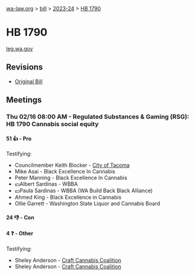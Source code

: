 [wa-law.org](/) > [bill](/bill/) > [2023-24](/bill/2023-24/) > [HB 1790](/bill/2023-24/hb/1790/)

# HB 1790
[leg.wa.gov](https://app.leg.wa.gov/billsummary?BillNumber=1790&Year=2023&Initiative=false)

## Revisions
* [Original Bill](1/)

## Meetings
### Thu 02/16 08:00 AM - Regulated Substances & Gaming (RSG): HB 1790 Cannabis social equity
#### 51 👍 - Pro
Testifying:
* Councilmember Keith Blocker - [City of Tacoma](/org/city_of_tacoma/)
* Mike Asai - Black Excellence In Cannabis
* Peter Manning - Black Excellence In Cannabis
* 💵Albert Sardinas - WBBA
* 💵Paula Sardinas - WBBA (WA Build Back Black Alliance)
* Ahmed King - Black Excellence in Cannabis
* Ollie Garrett - Washington State Liquor and Cannabis Board

#### 24 👎 - Con

#### 4 ❓ - Other
Testifying:
* Sheley Anderson - [Craft Cannabis Coalition](/org/craft_cannabis_coalition/)
* Sheley Anderson - [Craft Cannabis Coalition](/org/craft_cannabis_coalition/)
